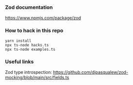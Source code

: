 ### Zod documentation
https://www.npmjs.com/package/zod

### How to hack in this repo
```
yarn install
npx ts-node hacks.ts
npx ts-node examples.ts
```

### Useful links
Zod type introspection: https://github.com/dipasqualew/zod-mocking/blob/main/src/fields.ts